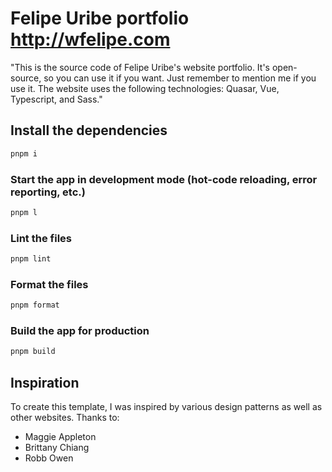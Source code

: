 # Felipe Uribe portfolio http://wfelipe.com

"This is the source code of Felipe Uribe's website portfolio. It's open-source, so you can use it if you want. Just remember to mention me if you use it. The website uses the following technologies: Quasar, Vue, Typescript, and Sass."

## Install the dependencies

```bash
pnpm i
```

### Start the app in development mode (hot-code reloading, error reporting, etc.)

```bash
pnpm l
```

### Lint the files

```bash
pnpm lint
```

### Format the files

```bash
pnpm format
```

### Build the app for production

```bash
pnpm build
```

## Inspiration

To create this template, I was inspired by various design patterns as well as other websites. Thanks to:

- Maggie Appleton
- Brittany Chiang
- Robb Owen
